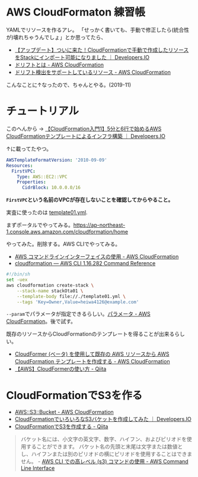 # AWS CloudFormaton 練習帳

YAMLでリソースを作るアレ。
「せっかく書いても、手動で修正したら(統合性が)壊れちゃうんでしょ」とか思ってたら、

- [【アップデート】ついに来た！CloudFormationで手動で作成したリソースをStackにインポート可能になりました ｜ Developers.IO](https://dev.classmethod.jp/cloud/aws/cloudformation-import-existing-resources/)
- [ドリフトとは - AWS CloudFormation](https://docs.aws.amazon.com/ja_jp/AWSCloudFormation/latest/UserGuide/using-cfn-stack-drift.html#what-is-drift)
- [ドリフト検出をサポートしているリソース - AWS CloudFormation](https://docs.aws.amazon.com/ja_jp/AWSCloudFormation/latest/UserGuide/using-cfn-stack-drift-resource-list.html)

こんなことに↑なったので、ちゃんとやる。(2019-11)

# チュートリアル

このへんから → [【CloudFormation入門1】5分と6行で始めるAWS CloudFormationテンプレートによるインフラ構築 ｜ Developers.IO](https://dev.classmethod.jp/cloud/aws/cloudformation-beginner01/)

↑に載ってたやつ。
``` yaml
AWSTemplateFormatVersion: '2010-09-09'
Resources:
  FirstVPC:
    Type: AWS::EC2::VPC
    Properties:
      CidrBlock: 10.0.0.0/16
```
**`FirstVPC`という名前のVPCが存在しないことを確認してからやること。**

実査に使ったのは [template01.yml](./CloudFormation/template01.yml).

まずポータルでやってみる。https://ap-northeast-1.console.aws.amazon.com/cloudformation/home

やってみた。削除する。AWS CLIでやってみる。

- [AWS コマンドラインインターフェイスの使用 - AWS CloudFormation](https://docs.aws.amazon.com/ja_jp/AWSCloudFormation/latest/UserGuide/cfn-using-cli.html)
- [cloudformation — AWS CLI 1.16.282 Command Reference](https://docs.aws.amazon.com/cli/latest/reference/cloudformation/index.html)

``` bash
#!/bin/sh
set -uex
aws cloudformation create-stack \
    --stack-name stackOta01 \
    --template-body file://./template01.yml \
    --tags 'Key=Owner,Value=heiwa4126@example.com'
```

`--param`でパラメータが指定できるらしい。[パラメータ - AWS CloudFormation](https://docs.aws.amazon.com/ja_jp/AWSCloudFormation/latest/UserGuide/parameters-section-structure.html)。後で試す。

既存のリソースからCloudFormationのテンプレートを得ることが出来るらしい。
- [CloudFormer (ベータ) を使用して既存の AWS リソースから AWS CloudFormation テンプレートを作成する - AWS CloudFormation](https://docs.aws.amazon.com/ja_jp/AWSCloudFormation/latest/UserGuide/cfn-using-cloudformer.html)
- [【AWS】CloudFormerの使い方 - Qiita](https://qiita.com/ktsuchi/items/f5ba5bab119cf40764cf)


# CloudFormationでS3を作る

- [AWS::S3::Bucket - AWS CloudFormation](https://docs.aws.amazon.com/ja_jp/AWSCloudFormation/latest/UserGuide/aws-properties-s3-bucket.html)
- [CloudFormationでいろいろなS3バケットを作成してみた ｜ Developers.IO](https://dev.classmethod.jp/cloud/aws/cloudformation-s3bucket-type/)
- [CloudFormationでS3を作成する - Qiita](https://qiita.com/yoshiokaCB/items/f8c36a6fe250856fd672)

> バケット名には、小文字の英文字、数字、ハイフン、およびピリオドを使用することができます。
バケット名の先頭と末尾は文字または数値とし、ハイフンまたは別のピリオドの横にピリオドを使用することはできません。 - [AWS CLI での高レベル (s3) コマンドの使用 - AWS Command Line Interface](https://docs.aws.amazon.com/ja_jp/cli/latest/userguide/cli-services-s3-commands.html)